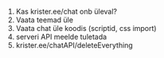 1. Kas krister.ee/chat onb üleval?
1. Vaata teemad üle
1. Vaata chat üle koodis (scriptid, css import)
1. serveri API meelde tuletada
1. krister.ee/chatAPI/deleteEverything
